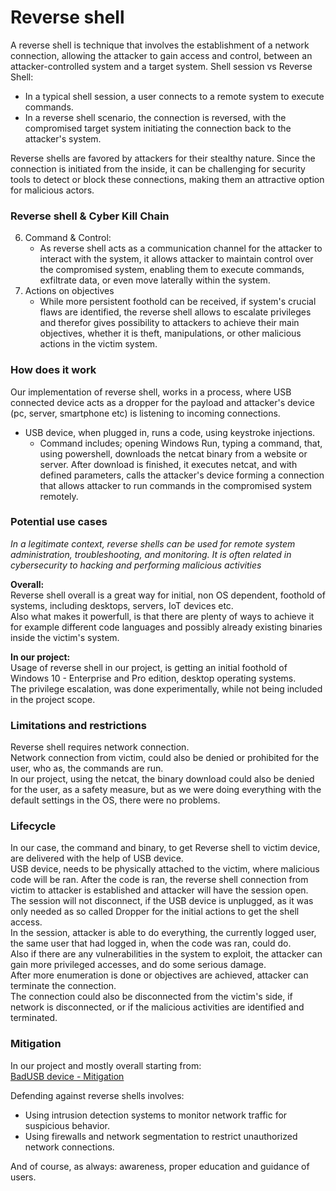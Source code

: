 # Reverse shell
A reverse shell is technique that involves the establishment of a network connection, allowing the attacker to gain access and control, between an attacker-controlled system and a target system.
Shell session vs Reverse Shell:
- In a typical shell session, a user connects to a remote system to execute commands.
- In a reverse shell scenario, the connection is reversed, with the compromised target system initiating the connection back to the attacker's system.

Reverse shells are favored by attackers for their stealthy nature. Since the connection is initiated from the inside, it can be challenging for security tools to detect or block these connections, making them an attractive option for malicious actors.

### Reverse shell & Cyber Kill Chain
6. Command & Control: 
	- As reverse shell acts as a communication channel for the attacker to interact with the system, it allows attacker to maintain control over the compromised system, enabling them to execute commands, exfiltrate data, or even move laterally within the system.
7. Actions on objectives
	- While more persistent foothold can be received, if system's crucial flaws are identified, the reverse shell allows to escalate privileges and therefor gives possibility to attackers to achieve their main objectives, whether it is theft, manipulations, or other malicious actions in the victim system.


### How does it work
Our implementation of reverse shell, works in a process, where USB connected device acts as a dropper for the payload and attacker's device (pc, server, smartphone etc) is listening to incoming connections. 
- USB device, when plugged in, runs a code, using keystroke injections.
	- Command includes; opening Windows Run, typing a command, that, using powershell, downloads the netcat binary from a website or server. After download is finished, it executes netcat, and with defined parameters, calls the attacker's device forming a connection that allows attacker to run commands in the compromised system remotely.

### Potential use cases
*In a legitimate context, reverse shells can be used for remote system administration, troubleshooting, and monitoring. It is often related in cybersecurity to hacking and performing malicious activities*

**Overall:**   
Reverse shell overall is a great way for initial, non OS dependent, foothold of systems, including desktops, servers, IoT devices etc.   
Also what makes it powerfull, is that there are plenty of ways to achieve it for example different code languages and possibly already existing binaries inside the victim's system.

**In our project:**   
Usage of reverse shell in our project, is getting an initial foothold of Windows 10 - Enterprise and Pro edition, desktop operating systems.   
The privilege escalation, was done experimentally, while not being included in the project scope.   

### Limitations and restrictions 
Reverse shell requires network connection.   
Network connection from victim, could also be denied or prohibited for the user, who as, the commands are run.   
In our project, using the netcat, the binary download could also be denied for the user, as a safety measure, but as we were doing everything with the default settings in the OS, there were no problems.


### Lifecycle
In our case, the command and binary, to get Reverse shell to victim device, are delivered with the help of USB device.    
USB device, needs to be physically attached to the victim, where malicious code will be ran. 
After the code is ran, the reverse shell connection from victim to attacker is established and attacker will have the session open.   
The session will not disconnect, if the USB device is unplugged, as it was only needed as so called Dropper for the initial actions to get the shell access.   
In the session, attacker is able to do everything, the currently logged user, the same user that had logged in, when the code was ran, could do.   
Also if there are any vulnerabilities in the system to exploit, the attacker can gain more privileged accesses, and do some serious damage.   
After more enumeration is done or objectives are achieved, attacker can terminate the connection.   
The connection could also be disconnected from the victim's side, if network is disconnected, or if the malicious activities are identified and terminated.

### Mitigation 
In our project and mostly overall starting from:   
[BadUSB device - Mitigation](/documentation/conops_badusb_device.md#mitigation)   

Defending against reverse shells involves:
- Using intrusion detection systems to monitor network traffic for suspicious behavior.
- Using firewalls and network segmentation to restrict unauthorized network connections.

And of course, as always: awareness, proper education and guidance of users.